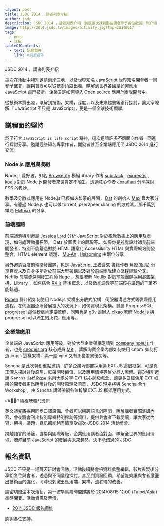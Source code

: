 ```yaml
---
layout: post
title: JSDC 2014 ，講者列表介紹
author: jsdc
description: JSDC 2014 ，講者列表介紹，到底這次找到那些講者參予各位歡迎一同介紹
image: http://2014.jsdc.tw/images/activity.jpg?tmp=20140617
tags:
  - news
  - 活動
tableOfContents:
  - text: 訊息發佈
    link: #訊息發佈
---
```


JSDC 2014 ，講者列表介紹

這次在活動中特別邀請兩岸三地，以及世界知名 JavaScript 世界知名開發者一同參予盛會，讓與會者可以從技術角度出發，瞭解到世界各國是如何應用 JavaScript 這門技術，企業又是如何導入 Open source 應用於團隊開發中。

從技術本質出發，瞭解到技術，架構，深度，以及未來趨勢等進行探討，讓大家瞭解『 JavaScript 不只是 JavaScript』，更是一個全球技術顯學。

## 議程面的堅持

爲了符合 `JavaScript is life script` 精神，這次邀請許多不同面向作者一同進行探討分享。邀請這些知名專案作者，開發者甚至企業端應用至 JSDC 2014 進行交流。

### Node.js 應用與模組

Node.js 愛好者，知名 [Browserify](http://browserify.org/) 模組 library 作者 [substack](https://github.com/substack/)，[expressjs](http://expressjs.com/) , [koajs](http://koajs.com/) 對於 Node.js 開發者來說肯定不陌生，透過核心作者 [Jonathan](https://github.com/jonathanong) 分享探討 ES6 的奧妙。

數學及分散式應用在 Node.js 已經如火如荼的展開， [Dat](http://dat-data.com/)  的創始人 [Max](https://github.com/maxogden) 跟大家分享。有聽過 Node.js 也可以做 torrent, peer2peer sharing 的方式嗎，那千萬別錯過 [Mathias](https://github.com/mafintosh) 的分享。

### 前端議題

前端議題特別邀請 [Jessica Lord](https://github.com/jlord) 分析 JavaScript 對於視覺數據上的應用及表現，如何處理動畫細節， Data 於圖表上的展現等。 如果你是視覺設計師與前端開發者，特別不能錯過對於 HTML 語意化 Accessibility HTML 與實際網站開發整合，HTML element 議題， [Mu-An](https://github.com/muan) , [Hsiaoming](https://github.com/lepture) 由兩位分享。

另外邀請百度前端開發團隊，也是 [JavaScript 王者歸來](http://book.douban.com/subject/3120034/) 書籍作者 [月影(吳亮)](https://github.com/akira-cn) 分享百度以及自身多年對於前端大型架構以及對於前端團隊建立流程經驗分享。Netflix 前端資深開發工程師 [Huge](https://github.com/huang47) ，想要瞭解 Netflix 對於前端團隊採用那些架構，Library ，如何結合 [RX.js](https://github.com/Reactive-Extensions/RxJS) 背後概念，以及效能調教等前端核心議題的千萬不能錯過。

[Ruben](https://github.com/soggie) 將介紹如何使用 Node.js 架構出分散式架構，伺服器溝通方式等實際應用流程，在伺服器逐漸發展擴大的狀況下，如何實現此架構。聽過 ProgressSQL, [progressql](https://github.com/pgrest/pgrest) 這個模組肯定要瞭解，同時也是 g0v 創辦人 [clkao](https://github.com/clkao) 瞭解 Node.js 與 progressql 可以產生的火花，應用等。

### 企業端應用

企業端的 JavaScript 應用等級，對於大型企業架構邀請到 [company npm.js](http://cnpmjs.org/) 作者，也是 [cnodejs.org](cnodejs.org) 核心成員 [MK](https://github.com/fengmk2) ，講解淘寶企業內部如何使用 cnpm, 如何打造 cnpm 這樣架構，與一般 npm 又有那些差異優劣等。

Sencha 是此次特別重點邀請，許多企業內部都採用過 EXT.JS 這個框架，可是真正深入探討背後原理，框架開發價值，以及應用情境等鮮少爲人瞭解。這次特別邀請 Sencha [Jeff Pope](http://www.sencha.com/blog/P20) 來與大家分享 EXT 核心開發概念，讓更多已經使用 EXT 框架的開發者更爲瞭解背後的開發原理及背景，JSDC 現場將與 Sencha 合作 Workshop ，由 Sencha 講師帶領各位瞭解 EXT.JS 框架應用方式。

### 議程硬體的提供

英文議程將採用同步口譯設備，會者可以橫跨語言的隔閡，瞭解講者實際演講內容，會後將會刊出特別專欄特別採訪等資料，提供與會者下載閱讀，讓大家從內容，架構，議題，資訊都能夠盡情享受這次 JSDC 2014 活動盛會。

跨越語言的藩籬，直接與國際等級，企業應用講者面對面，瞭解全世界的應用情境，瞭解目前 JavaScript 的發展與未來趨勢，決不能錯過的 JSDC

## 報名資訊

JSDC 不只是一場兩天研討會活動，活動後續將會把資料彙整編輯，影片後製後分享給各位與會者，透過與不同議程探討，甚至到資訊回顧，希望能夠讓與會者激盪出技術面的強化，同時也刺激出應用端，架構，流程端的改善。

請密切關注本次活動，第一波早鳥票時間即將於 2014/08/15 12:00 (Taipei/Asia) 準時開賣。活動資訊及票價，

 * [2014 JSDC 報名網址](http://jsdc-tw.kktix.cc/events/jsdc2014?_ga=1.78021847.2126990749.1398015571)

感謝各位支持。
